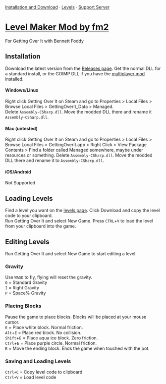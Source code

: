 [Installation and Download](#installation) · [Levels](levels.md) · [Support Server](https://discord.gg/j7qpZdE)

# [Level Maker Mod by fm2](https://pfgithub.github.io/goilevelmod)
For Getting Over It with Bennett Foddy 

## Installation

Download the latest version from the [Releases page](https://github.com/pfgithub/goilevelmod/releases). Get the normal DLL for a standard install, or the GOIMP DLL if you have the [multiplayer mod](https://forum.facepunch.com/f/games/ujqm/Try-my-multiplayer-mod-for-Getting-Over-It-with-Bennett-Foddy/5/) installed.

#### Windows/Linux

Right click Getting Over It on Steam and go to Properties > Local Files > Browse Local Files > GettingOverIt_Data > Managed.  
Delete `Assembly-CSharp.dll`. Move the modded DLL there and rename it `Assembly-CSharp.dll`.

#### Mac (untested)

Right click Getting Over It on Steam and go to Properties > Local Files > Browse Local Files > GettingOverIt.app > Right Click > View Package Contents > Find a folder called Managed somewhere, maybe under resources or something. 
Delete `Assembly-CSharp.dll`. Move the modded DLL there and rename it to `Assembly-CSharp.dll`.

#### iOS/Android

Not Supported

## Loading Levels

Find a level you want on the [levels page](levels.md). Click Download and copy the level code to your clipboard.  
Run Getting Over It and select New Game. Press `CTRL`+`V` to load the level from your clipboard into the game.

## Editing Levels

Run Getting Over It and select New Game to start editing a level.

### Gravity  
Use `WASD` to fly, flying will reset the gravity.  
`O` = Standard Gravity  
`I` = Right Gravity  
`P` = Space% Gravity  

### Placing Blocks  
Pause the game to place blocks. Blocks will be placed at your mouse cursor.  
`E` = Place white block. Normal friction.  
`Alt`+`E` = Place red block. No collision.  
`Shift`+`E` = Place aqua ice block. Zero friction.  
`Ctrl`+`E` = Place purple circle. Normal friction.  
`R` = Move the ending block. Ends the game when touched with the pot.  

### Saving and Loading Levels  
`Ctrl+C` = Copy level code to clipboard  
`Ctrl+V` = Load level code  
